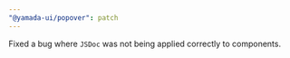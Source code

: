 ```yaml
---
"@yamada-ui/popover": patch
---
```


Fixed a bug where `JSDoc` was not being applied correctly to components.
